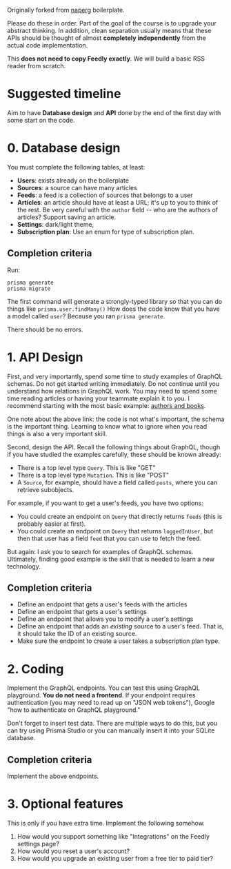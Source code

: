 Originally forked from [naperg](https://github.com/alan345/naperg) boilerplate.

Please do these in order. Part of the goal of the course is to upgrade your
abstract thinking. In addition, clean separation usually means that these APIs
should be thought of almost **completely independently** from the actual code
implementation.

This **does not need to copy Feedly exactly**. We will build a basic RSS reader
from scratch.

# Suggested timeline
Aim to have **Database design** and **API** done by the end of the first day
with some start on the code. 
 
# 0. Database design

You must complete the following tables, at least:

* **Users**: exists already on the boilerplate
* **Sources**: a source can have many articles
* **Feeds**: a feed is a collection of sources that belongs to a user
* **Articles**: an article should have at least a URL; it's up to you to think
    of the rest. Be very careful with the `author` field -- who are the authors
    of articles? Support saving an article.
* **Settings**: dark/light theme, 
* **Subscription plan**: Use an enum for type of subscription plan.

## Completion criteria

Run:
```
prisma generate
prisma migrate
```

The first command will generate a strongly-typed library so that you can do
things like `prisma.user.findMany()` How does the code know that you have a
model called `user`? Because you ran `prisma generate`.

There should be no errors.

# 1. API Design

First, and very importantly, spend some time to study examples of GraphQL
schemas. Do not get started writing immediately. Do not continue until you
understand how relations in GraphQL work. You may need to spend some time
reading articles or having your teammate explain it to you. I recommend starting
with the most basic example: [authors and
books](https://www.apollographql.com/docs/tutorial/schema/).

One note about the above link: the code is not what's important, the schema is
the important thing. Learning to know what to ignore when you read things is
also a very important skill.

Second, design the API. Recall the following things about GraphQL, though if you
have studied the examples carefully, these should be known already:
* There is a top level type `Query`. This is like "GET"
* There is a top level type `Mutation`. This is like "POST"
* A `Source`, for example, should have a field called `posts`, where you can
    retrieve subobjects.

For example, if you want to get a user's feeds, you have two options:
* You could create an endpoint on `Query` that directly returns `feeds` (this is
    probably easier at first).
* You could create an endpoint on `Query` that returns `loggedInUser`, but then
    that user has a field `feed` that you can use to fetch the feed.


But again: I ask you to search for examples of GraphQL schemas. Ultimately,
finding good example is the skill that is needed to learn a new technology.

## Completion criteria
* Define an endpoint that gets a user's feeds with the articles
* Define an endpoint that gets a user's settings
* Define an endpoint that allows you to modify a user's settings
* Define an endpoint that adds an *existing* source to a user's feed. That is, it
    should take the ID of an existing source.
* Make sure the endpoint to create a user takes a subscription plan type.

# 2. Coding
Implement the GraphQL endpoints. You can test this using GraphQL playground.
**You do not need a frontend**. If
your endpoint requires authentication (you may need to read up on "JSON web
tokens"), Google "how to authenticate on GraphQL playground."

Don't forget to insert test data. There are multiple ways to do this, but you
can try using Prisma Studio or you can manually insert it into your SQLite
database.

## Completion criteria
Implement the above endpoints.

# 3. Optional features
This is only if you have extra time. Implement the following somehow.

1. How would you support something like "Integrations" on the Feedly settings page?
2. How would you reset a user's account?
3. How would you upgrade an existing user from a free tier to paid tier?
